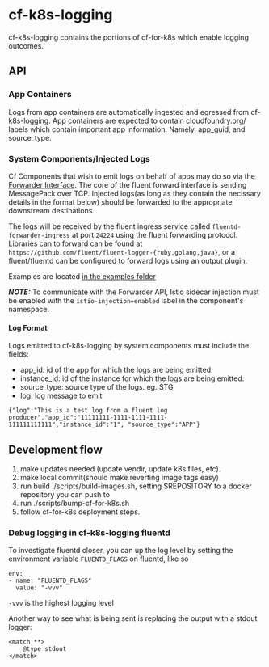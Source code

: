 # cf-k8s-logging

cf-k8s-logging contains the portions of cf-for-k8s which enable logging
outcomes.

## API

### App Containers
Logs from app containers are automatically ingested and egressed from
cf-k8s-logging. App containers are expected to contain cloudfoundry.org/
labels which contain important app information. Namely, app_guid, and
source_type.

### System Components/Injected Logs
Cf Components that wish to emit logs on behalf of apps may do so via the
[Forwarder Interface](https://docs.fluentd.org/output/forward). The core of the
fluent forward interface is sending MessagePack over TCP. Injected logs(as long
as they contain the necissary details in the format below) should be forwarded
to the appropriate downstream destinations.

The logs will be received by the fluent ingress service called
`fluentd-forwarder-ingress` at port `24224` using the fluent forwarding
protocol. Libraries can to forward can be found at
`https://github.com/fluent/fluent-logger-{ruby,golang,java}`, or a
fluent/fluentd can be configured to forward logs using an output plugin.

Examples are located [in the examples folder](examples)

***NOTE:***  To communicate with the Forwarder API, Istio sidecar injection
must be enabled with the `istio-injection=enabled` label in the component's
namespace.

#### Log Format
Logs emitted to cf-k8s-logging by system components must include the fields:
- app_id: id of the app for which the logs are being emitted.
- instance_id: id of the instance for which the logs are being emitted.
- source_type: source type of the logs. eg. STG
- log: log message to emit

```
{"log":"This is a test log from a fluent log producer","app_id":"11111111-1111-1111-1111-111111111111","instance_id":"1", "source_type":"APP"}
```
## Development flow

1. make updates needed (update vendir, update k8s files, etc).
1. make local commit(should make reverting image tags easy)
1. run build ./scripts/build-images.sh, setting $REPOSITORY to a docker
   repository you can push to
1. run ./scripts/bump-cf-for-k8s.sh
1. follow cf-for-k8s deployment steps.

### Debug logging in cf-k8s-logging fluentd

To investigate fluentd closer, you can up the log level by setting the
environment variable `FLUENTD_FLAGS` on fluentd, like so
```
env:
- name: "FLUENTD_FLAGS"
  value: "-vvv"
```

`-vvv` is the highest logging level

Another way to see what is being sent is replacing the output with a stdout
logger:
```
<match **>
    @type stdout
</match>
```
